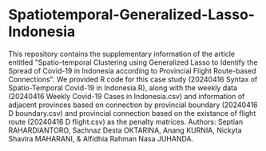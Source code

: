 # Spatiotemporal-Generalized-Lasso-Indonesia

This repository contains the supplementary information of the article entitled "Spatio-temporal Clustering using Generalized Lasso to Identify the Spread of Covid-19 in Indonesia according to Provincial Flight Route-based Connections". 
We provided R code for this case study (20240416 Syntax of Spatio-Temporal Covid-19 in Indonesia.R), along with the weekly data (20240416 Weekly Covid-19 Cases in Indonesia.csv) and information of adjacent provinces based on connection by provincial boundary (20240416 D boundary.csv) and provincial connection based on the existance of flight route (20240416 D flight.csv) as the penalty matrices. 
Authors: Septian RAHARDIANTORO, Sachnaz Desta OKTARINA, Anang KURNIA, Nickyta Shavira MAHARANI, & Alfidhia Rahman Nasa JUHANDA.
